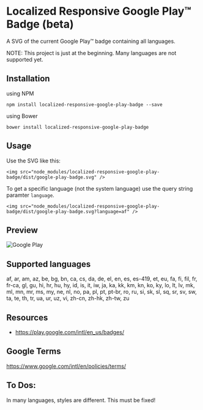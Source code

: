# Localized Responsive Google Play™ Badge (beta)

A SVG of the current Google Play™ badge containing all languages.

NOTE: This project is just at the beginning. Many languages are not supported yet.

## Installation

using NPM

```
npm install localized-responsive-google-play-badge --save
```

using Bower

```
bower install localized-responsive-google-play-badge
```

## Usage

Use the SVG like this:

```
<img src="node_modules/localized-responsive-google-play-badge/dist/google-play-badge.svg" />
```

To get a specific language (not the system language) use the query string paramter ```language```.

```
<img src="node_modules/localized-responsive-google-play-badge/dist/google-play-badge.svg?language=af" />
```

## Preview

![Google Play](https://rawgithub.com/XmlmXmlmX/localized-responsive-google-play-badge/master/dist/google-play-badge.svg "Localized Google Play Badge (depending on your System Language).")

## Supported languages

af, ar, am, az, be, bg, bn, ca, cs, da, de, el, en, es, es-419, et, eu, fa, fi, fil, fr, fr-ca, gl, gu, hi, hr, hu, hy, id, is, it, iw, ja, ka, kk, km, kn, ko, ky, lo, lt, lv, mk, ml, mn, mr, ms, my, ne, nl, no, pa, pl, pt, pt-br, ro, ru, si, sk, sl, sq, sr, sv, sw, ta, te, th, tr, ua, ur, uz, vi, zh-cn, zh-hk, zh-tw, zu

## Resources

- https://play.google.com/intl/en_us/badges/

## Google Terms

https://www.google.com/intl/en/policies/terms/

## To Dos:

In many languages, styles are different. This must be fixed!